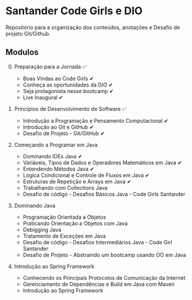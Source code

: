 # Santander Code Girls e DIO
Repositório para a organização dos conteúdos, anotações e Desafio de projeto Git/Github.

## Modulos
0. Preparação para a Jornada ✅
    - Boas Vindas ao Code Girls ✔
    - Conheça as oportunidades da DIO ✔
    - Seja protagonista nesse bootcamp ✔
    - Live Inaugural ✔
    
1.  Princípios de Desenvolvimento de Software ✅
    - Introdução a Programação e Pensamento Computacional ✔
    - Introdução ao Git e GitHub ✔
    - Desafio de Projeto - Git/GitHub ✔
    
2.  Começando a Programar em Java 
    - Dominando IDEs Java ✔
    - Variáveis, Tipos de Dados e Operadores Matemáticos em Java ✔
    - Entendendo Métodos Java ✔
    - Lógica Condicional e Controle de Fluxos em Java ✔
    - Estruturas de Repetição e Arrays em Java ✔
    - Trabalhando com Collections Java 
    - Desafio de código - Desafios Básicos Java - Code Girls Santander
    
3.  Dominando Java 
    - Programação Orientada a Objetos
    - Praticando Orientação a Objetos com Java
    - Debigging Java
    - Tratamento de Exceções em Java
    - Desafio de código - Desafios Intermediários Java - Code Girl Santander
    - Desafio de Projeto - Abstraindo um bootcamp usando OO em Java
    
4.  Introdução ao Spring Framework
    - Conhecendo os Principais Protocolos de Comunicação da Internet
    - Gerenciamento de Dependências e Build em Java com Maven
    - Introdução ao Spring Framework
